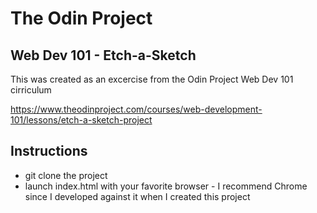 # The Odin Project
## Web Dev 101 - Etch-a-Sketch
This was created as an excercise from the Odin Project Web Dev 101 cirriculum

https://www.theodinproject.com/courses/web-development-101/lessons/etch-a-sketch-project

## Instructions
* git clone the project
* launch index.html with your favorite browser - I recommend Chrome since I developed against it when I created this project
